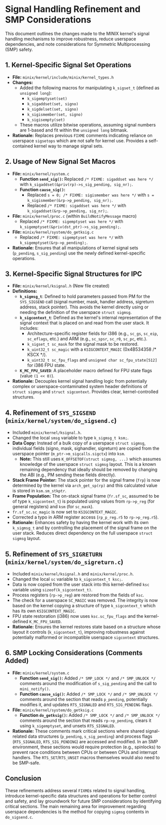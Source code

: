 # Signal Handling Refinement and SMP Considerations

This document outlines the changes made to the MINIX kernel's signal handling mechanisms to improve robustness, reduce userspace dependencies, and note considerations for Symmetric Multiprocessing (SMP) safety.

## 1. Kernel-Specific Signal Set Operations

- **File:** `minix/kernel/include/minix/kernel_types.h`
- **Changes:**
    - Added the following macros for manipulating `k_sigset_t` (defined as `unsigned long`):
        - `k_sigemptyset(set)`
        - `k_sigaddset(set, signo)`
        - `k_sigdelset(set, signo)`
        - `k_sigismember(set, signo)`
        - `k_sigisempty(set)`
    - These macros utilize bitwise operations, assuming signal numbers are 1-based and fit within the `unsigned long` bitmask.
- **Rationale:** Replaces previous `FIXME` comments indicating reliance on userspace `sigsetops` which are not safe for kernel use. Provides a self-contained kernel way to manage signal sets.

## 2. Usage of New Signal Set Macros

- **File:** `minix/kernel/system.c`
  - **Function `send_sig()`:** Replaced `/* FIXME: sigaddset was here */` with `k_sigaddset(&priv(rp)->s_sig_pending, sig_nr);`.
  - **Function `cause_sig()`:**
    - Replaced `s = 0; /* FIXME: sigismember was here */` with `s = k_sigismember(&rp->p_pending, sig_nr);`.
    - Replaced `/* FIXME: sigaddset was here */` with `k_sigaddset(&rp->p_pending, sig_nr);`.
- **File:** `minix/kernel/proc.c` (within `BuildNotifyMessage` macro)
  - Replaced `/* FIXME: sigemptyset was here */` with `k_sigemptyset(&priv(dst_ptr)->s_sig_pending);`.
- **File:** `minix/kernel/system/do_getksig.c`
  - Replaced `/* FIXME: sigemptyset was here */` with `k_sigemptyset(&rp->p_pending);`.
- **Rationale:** Ensures that all manipulations of kernel signal sets (`p_pending`, `s_sig_pending`) use the newly defined kernel-specific operations.

## 3. Kernel-Specific Signal Structures for IPC

- **File:** `minix/kernel/ksignal.h` (New file created)
- **Definitions:**
    - **`k_sigmsg_t`**: Defined to hold parameters passed from PM for the `SYS_SIGSEND` call (signal number, mask, handler address, sigreturn address, stack pointer). This avoids the kernel directly using or needing the definition of the userspace `struct sigmsg`.
    - **`k_sigcontext_t`**: Defined as the kernel's internal representation of the signal context that is placed on and read from the user stack. It includes:
        - Architecture-specific register fields for i386 (e.g., `sc_gs`, `sc_eip`, `sc_eflags`, etc.) and ARM (e.g., `sc_spsr`, `sc_r0`, `sc_pc`, etc.).
        - `k_sigset_t sc_mask` for the signal mask to be restored.
        - `k_uint32_t sc_magic` with a `KSIGCONTEXT_MAGIC` (0x4B534358 /* KSCX */).
        - `k_uint32_t sc_fpu_flags` and `unsigned char sc_fpu_state[512]` for i386 FPU state.
    - **`K_MC_FPU_SAVED`**: A placeholder macro defined for FPU state flags (value `(1 << 0)`).
- **Rationale:** Decouples kernel signal handling logic from potentially complex or userspace-contaminated system header definitions of `struct sigmsg` and `struct sigcontext`. Provides clear, kernel-controlled structures.

## 4. Refinement of `SYS_SIGSEND` (`minix/kernel/system/do_sigsend.c`)

- Included `minix/kernel/ksignal.h`.
- Changed the local `smsg` variable to type `k_sigmsg_t ksm;`.
- **Data Copy:** Instead of a bulk copy of a userspace `struct sigmsg`, individual fields (signo, mask, sighandler, sigreturn) are copied from the userspace pointer (`m_ptr->m_sigcalls.sigctx`) into `ksm`.
    - **Note:** This still uses `K_OFFSETOF(struct sigmsg, ...)` which assumes knowledge of the userspace `struct sigmsg` layout. This is a known remaining dependency that ideally should be removed by changing the ABI (e.g., PM sending these fields directly).
- **Stack Frame Pointer:** The stack pointer for the signal frame (`frp`) is now determined by the kernel via `arch_get_sp(rp)` and this calculated value is stored in `ksm.sm_stkptr`.
- **Frame Population:** The on-stack signal frame (`fr.sf_sc`, assumed to be of type `k_sigcontext_t`) is populated using values from `rp->p_reg` (for general registers) and `ksm` (for `sc_mask`).
- `fr.sf_sc.sc_magic` is now set to `KSIGCONTEXT_MAGIC`.
- Corrected a typo in ARM register access (`rp_p_reg.r5` to `rp->p_reg.r5`).
- **Rationale:** Enhances safety by having the kernel work with its own `k_sigmsg_t` and by controlling the placement of the signal frame on the user stack. Reduces direct dependency on the full userspace `struct sigmsg` layout.

## 5. Refinement of `SYS_SIGRETURN` (`minix/kernel/system/do_sigreturn.c`)

- Included `minix/kernel/ksignal.h` and `minix/kernel/proc.h`.
- Changed the local `sc` variable to `k_sigcontext_t ksc;`.
- Data is now copied from the user stack into this kernel-defined `ksc` variable using `sizeof(k_sigcontext_t)`.
- Process registers (`rp->p_reg`) are restored from the fields of `ksc`.
- The check for a userspace `SC_MAGIC` was removed. The integrity is now based on the kernel copying a structure of type `k_sigcontext_t` which has its own `KSIGCONTEXT_MAGIC`.
- FPU state restoration (i386) now uses `ksc.sc_fpu_flags` and the kernel-defined `K_MC_FPU_SAVED`.
- **Rationale:** Ensures the kernel restores state based on a structure whose layout it controls (`k_sigcontext_t`), improving robustness against potentially malformed or incompatible userspace `sigcontext` structures.

## 6. SMP Locking Considerations (Comments Added)

- **File:** `minix/kernel/system.c`
  - **Function `send_sig()`:** Added `/* SMP_LOCK */` and `/* SMP_UNLOCK */` comments around the modification of `s_sig_pending` and the call to `mini_notify()`.
  - **Function `cause_sig()`:** Added `/* SMP_LOCK */` and `/* SMP_UNLOCK */` comments around the section that reads `p_pending`, potentially modifies it, and updates `RTS_SIGNALED` and `RTS_SIG_PENDING` flags.
- **File:** `minix/kernel/system/do_getksig.c`
  - **Function `do_getksig()`:** Added `/* SMP_LOCK */` and `/* SMP_UNLOCK */` comments around the section that reads `rp->p_pending`, clears it using `k_sigemptyset`, and unsets `RTS_SIGNALED`.
- **Rationale:** These comments mark critical sections where shared signal-related data structures (`p_pending`, `s_sig_pending`) and process flags (`RTS_SIGNALED`, `RTS_SIG_PENDING`) are accessed and modified. In an SMP environment, these sections would require protection (e.g., spinlocks) to prevent race conditions between CPUs or between CPUs and interrupt handlers. The `RTS_SET`/`RTS_UNSET` macros themselves would also need to be SMP-safe.

## Conclusion

These refinements address several `FIXME`s related to signal handling, introduce kernel-specific data structures and operations for better control and safety, and lay groundwork for future SMP considerations by identifying critical sections. The main remaining area for improvement regarding userspace dependencies is the method for copying `sigmsg` contents in `do_sigsend.c`.
